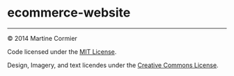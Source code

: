 ecommerce-website
=================

---

© 2014 Martine Cormier

Code licensed under the [MIT License](LICENSE).

Design, Imagery, and text licendes under the [Creative Commons License](http://creativecommons.org/licenses/by-nc/4.0/).


